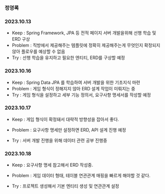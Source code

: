 ### 정영록



### 2023.10.13

- Keep : Spring Framework, JPA 등 전적 페이지 서버 개발을위해 선행 학습 및 ERD 구상
- Problem : 직방에서 제공해주는 템플릿에 정확히 제공해주는게 무엇인지 확정되지 않아 플로우를 예상할 수 없음
- Try : 선행 학습을 유지하고 필요한 엔티티, ERD를 구상할 예정



### 2023.10.16

- Keep : Spring Data JPA 를 학습하여 서버 개발을 위한 기초지식 마련
- Problem : 게임 형식이 정해지지 않아 ERD 설계 작업이 미뤄지는 중
- Try : 게임 형식을 설정하고 세부 기능 정의서, 요구사항 명세서를 작성할 예정



### 2023.10.17

- Keep : 게임 형식이 확정돼서  대략적 방향성을 잡아서 좋다.

- Problem : 요구사항 명세만 설정하면 ERD, API 설계 진행 예정 

- Try : 서버 개발 진행을 위해 데이터 관련 공부 진행중



### 2023.10.18

- Keep : 요구사항 명세 참고해서 ERD 작성중.

- Problem : 게임 데이터 형태, 테이블 연관관계 매핑을 빠르게 해야할 것 같다. 

- Try : 프로젝트 생성해서 기본 엔티티 생성 및 연관관계 설정
